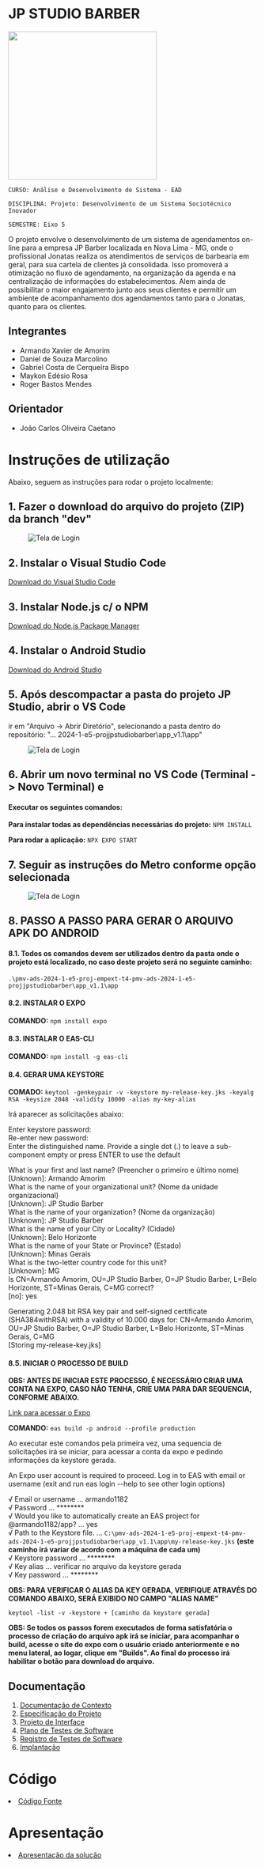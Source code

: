 # JP STUDIO BARBER

<img src="./docs/img/logo1.jpeg" width="300">

`CURSO: Análise e Desenvolvimento de Sistema - EAD`

`DISCIPLINA: Projeto: Desenvolvimento de um Sistema Sociotécnico Inovador`

`SEMESTRE: Eixo 5`

O projeto envolve o desenvolvimento de um sistema de agendamentos on-line para a empresa JP Barber localizada en Nova Lima - MG, onde o profissional Jonatas realiza os atendimentos de serviços de barbearia em geral, para sua cartela de clientes já consolidada. Isso promoverá a otimização no fluxo de agendamento, na organização da agenda e na centralização de informações do estabelecimentos. Alem ainda de possibilitar o maior engajamento junto aos seus clientes e permitir um ambiente de acompanhamento dos agendamentos tanto para o Jonatas, quanto para os clientes.

## Integrantes

* Armando Xavier de Amorim
* Daniel de Souza Marcolino
* Gabriel Costa de Cerqueira Bispo
* Maykon Edésio Rosa
* Roger Bastos Mendes

## Orientador

* João Carlos Oliveira Caetano

# Instruções de utilização

Abaixo, seguem as instruções para rodar o projeto localmente:

## 1. Fazer o download do arquivo do projeto (ZIP) da branch "dev"

<figure>
    <img src="docs/img/image1.png" alt="Tela de Login" width="" height="">
</figure>

## 2. Instalar o Visual Studio Code

[Download do Visual Studio Code](https://code.visualstudio.com/download)

## 3. Instalar Node.js c/ o NPM

[Download do Node.js Package Manager](https://nodejs.org/en/download/package-manager)

## 4. Instalar o Android Studio

[Download do Android Studio](https://developer.android.com/studio?hl=pt-br)

## 5. Após descompactar a pasta do projeto JP Studio, abrir o VS Code

ir em "Arquivo -\> Abrir Diretório", selecionando a pasta dentro do
repositório: "\... 2024-1-e5-projjpstudiobarber\\app_v1.1\\app"

<figure>
    <img src="docs/img/image2.png" alt="Tela de Login" width="" height="">
</figure>

## 6. Abrir um novo terminal no VS Code (Terminal -\> Novo Terminal) e

#### Executar os seguintes comandos:

**Para instalar todas as dependências necessárias do projeto:** `NPM INSTALL`

**Para rodar a aplicação:** `NPX EXPO START`

## 7. Seguir as instruções do Metro conforme opção selecionada

<figure>
    <img src="docs/img/image3.png" alt="Tela de Login" width="" height="">
</figure>

## 8. PASSO A PASSO PARA GERAR O ARQUIVO APK DO ANDROID

#### 8.1. Todos os comandos devem ser utilizados dentro da pasta onde o projeto está localizado, no caso deste projeto será no seguinte caminho:

`.\pmv-ads-2024-1-e5-proj-empext-t4-pmv-ads-2024-1-e5-projjpstudiobarber\app_v1.1\app`

#### 8.2. INSTALAR O EXPO

**COMANDO:** `npm install expo`

#### 8.3. INSTALAR O EAS-CLI

**COMANDO:** `npm install -g eas-cli`

#### 8.4. GERAR UMA KEYSTORE

**COMADO:** `keytool -genkeypair -v -keystore my-release-key.jks -keyalg RSA -keysize 2048 -validity 10000 -alias my-key-alias`

Irá aparecer as solicitações abaixo:

Enter keystore password:  
Re-enter new password:  
Enter the distinguished name. Provide a single dot (.) to leave a sub-component empty or press ENTER to use the default  
  
What is your first and last name? (Preencher o primeiro e último nome)  
  [Unknown]:  Armando Amorim  
What is the name of your organizational unit? (Nome da unidade organizacional)  
  [Unknown]:  JP Studio Barber  
What is the name of your organization? (Nome da organização)  
  [Unknown]:  JP Studio Barber  
What is the name of your City or Locality? (Cidade)  
  [Unknown]:  Belo Horizonte  
What is the name of your State or Province? (Estado)  
  [Unknown]:  Minas Gerais  
What is the two-letter country code for this unit?  
  [Unknown]:  MG  
Is CN=Armando Amorim, OU=JP Studio Barber, O=JP Studio Barber, L=Belo Horizonte, ST=Minas Gerais, C=MG correct?  
  [no]:  yes

Generating 2.048 bit RSA key pair and self-signed certificate (SHA384withRSA) with a validity of 10.000 days
for: CN=Armando Amorim, OU=JP Studio Barber, O=JP Studio Barber, L=Belo Horizonte, ST=Minas Gerais, C=MG  
[Storing my-release-key.jks]

#### 8.5. INICIAR O PROCESSO DE BUILD

**OBS: ANTES DE INICIAR ESTE PROCESSO, É NECESSÁRIO CRIAR UMA CONTA NA EXPO, CASO NÃO TENHA, CRIE UMA PARA DAR SEQUENCIA, CONFORME ABAIXO.**

[Link para acessar o Expo](https://expo.dev/)

**COMANDO:** `eas build -p android --profile production`

Ao executar este comandos pela primeira vez, uma sequencia de solicitações irá se iniciar, para acessar a conta da expo e pedindo informações da keystore gerada.
  
An Expo user account is required to proceed.
Log in to EAS with email or username (exit and run eas login --help to see other login options)  
  
√ Email or username ... armando1182  
√ Password ... ********  
√ Would you like to automatically create an EAS project for @armando1182/app? ... yes  
√ Path to the Keystore file. ... `C:\pmv-ads-2024-1-e5-proj-empext-t4-pmv-ads-2024-1-e5-projjpstudiobarber\app_v1.1\app\my-release-key.jks` **(este caminho irá variar de acordo com a máquina de cada um)**  
√ Keystore password ... ********  
√ Key alias ... verificar no arquivo da keystore gerada  
√ Key password ... ********  

**OBS: PARA VERIFICAR O ALIAS DA KEY GERADA, VERIFIQUE ATRAVÉS DO COMANDO ABAIXO, SERÁ EXIBIDO NO CAMPO "ALIAS NAME"**

`keytool -list -v -keystore + [caminho da keystore gerada]`

**OBS: Se todos os passos forem executados de forma satisfatória o processo de criação do arquivo apk irá se iniciar, para acompanhar o build, acesse o site do expo com o usuário criado anteriormente e no menu lateral, ao logar, clique em "Builds". Ao final do processo irá habilitar o botão para download do arquivo.**

## Documentação

<ol>
<li><a href="docs/01-Documentação de Contexto.md"> Documentação de Contexto</a></li>
<li><a href="docs/02-Especificação do Projeto.md"> Especificação do Projeto</a></li>
<li><a href="docs/03-Projeto de Interface.md"> Projeto de Interface</a></li>
<li><a href="docs/04-Plano de Testes de Software.md">Plano de Testes de Software</a></li>
<li><a href="docs/05-Registro de Teste de Software.md">Registro de Testes de Software</a></li>
<li><a href="docs/06-Implantação.md"> Implantação</a></li>
</ol>

# Código

<li><a href="codigo-fonte/README.md"> Código Fonte</a></li>

# Apresentação

<li><a href="presentation/README.md"> Apresentação da solução</a></li>
